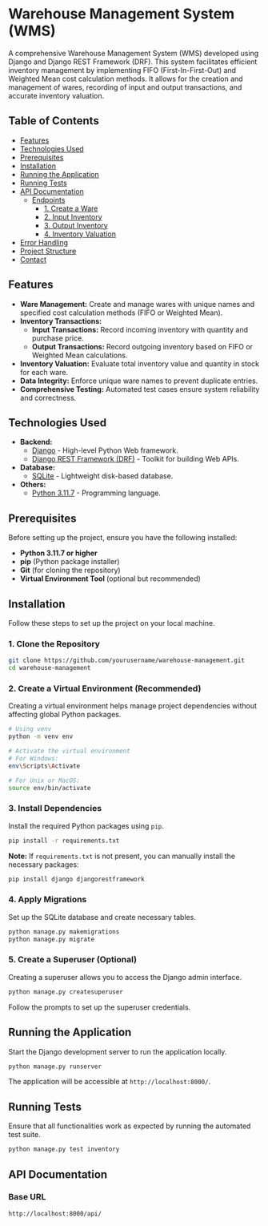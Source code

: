 
# Warehouse Management System (WMS)

A comprehensive Warehouse Management System (WMS) developed using Django and Django REST Framework (DRF). This system facilitates efficient inventory management by implementing FIFO (First-In-First-Out) and Weighted Mean cost calculation methods. It allows for the creation and management of wares, recording of input and output transactions, and accurate inventory valuation.

## Table of Contents

- [Features](#features)
- [Technologies Used](#technologies-used)
- [Prerequisites](#prerequisites)
- [Installation](#installation)
- [Running the Application](#running-the-application)
- [Running Tests](#running-tests)
- [API Documentation](#api-documentation)
  - [Endpoints](#endpoints)
    - [1. Create a Ware](#1-create-a-ware)
    - [2. Input Inventory](#2-input-inventory)
    - [3. Output Inventory](#3-output-inventory)
    - [4. Inventory Valuation](#4-inventory-valuation)
- [Error Handling](#error-handling)
- [Project Structure](#project-structure)
- [Contact](#contact)

## Features

- **Ware Management:** Create and manage wares with unique names and specified cost calculation methods (FIFO or Weighted Mean).
- **Inventory Transactions:**
  - **Input Transactions:** Record incoming inventory with quantity and purchase price.
  - **Output Transactions:** Record outgoing inventory based on FIFO or Weighted Mean calculations.
- **Inventory Valuation:** Evaluate total inventory value and quantity in stock for each ware.
- **Data Integrity:** Enforce unique ware names to prevent duplicate entries.
- **Comprehensive Testing:** Automated test cases ensure system reliability and correctness.

## Technologies Used

- **Backend:**
  - [Django](https://www.djangoproject.com/) - High-level Python Web framework.
  - [Django REST Framework (DRF)](https://www.django-rest-framework.org/) - Toolkit for building Web APIs.
- **Database:**
  - [SQLite](https://www.sqlite.org/index.html) - Lightweight disk-based database.
- **Others:**
  - [Python 3.11.7](https://www.python.org/) - Programming language.

## Prerequisites

Before setting up the project, ensure you have the following installed:

- **Python 3.11.7 or higher**
- **pip** (Python package installer)
- **Git** (for cloning the repository)
- **Virtual Environment Tool** (optional but recommended)

## Installation

Follow these steps to set up the project on your local machine.

### 1. Clone the Repository

```bash
git clone https://github.com/yourusername/warehouse-management.git
cd warehouse-management
```

### 2. Create a Virtual Environment (Recommended)

Creating a virtual environment helps manage project dependencies without affecting global Python packages.

```bash
# Using venv
python -m venv env

# Activate the virtual environment
# For Windows:
env\Scripts\Activate

# For Unix or MacOS:
source env/bin/activate
```

### 3. Install Dependencies

Install the required Python packages using `pip`.

```bash
pip install -r requirements.txt
```

**Note:** If `requirements.txt` is not present, you can manually install the necessary packages:

```bash
pip install django djangorestframework
```

### 4. Apply Migrations

Set up the SQLite database and create necessary tables.

```bash
python manage.py makemigrations
python manage.py migrate
```

### 5. Create a Superuser (Optional)

Creating a superuser allows you to access the Django admin interface.

```bash
python manage.py createsuperuser
```

Follow the prompts to set up the superuser credentials.

## Running the Application

Start the Django development server to run the application locally.

```bash
python manage.py runserver
```

The application will be accessible at `http://localhost:8000/`.

## Running Tests

Ensure that all functionalities work as expected by running the automated test suite.

```bash
python manage.py test inventory
```

## API Documentation

### Base URL

```
http://localhost:8000/api/
```
